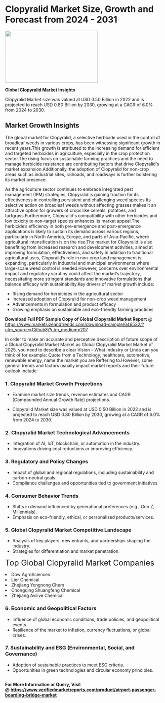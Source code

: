 <H1>Clopyralid Market Size, Growth and Forecast from 2024 - 2031</H1><img class="aligncenter size-medium wp-image-584254" src="https://thirdeyenews.in/wp-content/uploads/2024/09/Global-Market-Research-300x168.jpeg" alt="" width="300" height="168" /><p><strong>Global&nbsp;<a href="https://www.marketsizeandtrends.com/download-sample/646532/?utm_source=Github8j?utm_medium=207">Clopyralid Market</a> Insights</strong></p><p>Clopyralid Market size was valued at USD 0.50 Billion in 2022 and is projected to reach USD 0.80 Billion by 2030, growing at a CAGR of 6.0% from 2024 to 2030.</p><p><h2>Market Growth Insights</h2> <p>The global market for Clopyralid, a selective herbicide used in the control of broadleaf weeds in various crops, has been witnessing significant growth in recent years.This growth is attributed to the increasing demand for efficient and targeted herbicides in agriculture, especially in the crop protection sector.The rising focus on sustainable farming practices and the need to manage herbicide resistance are contributing factors that drive Clopyralid's market expansion.Additionally, the adoption of Clopyralid for non-crop areas such as industrial sites, railroads, and roadways is further bolstering its market presence.</p> <p>As the agriculture sector continues to embrace integrated pest management (IPM) strategies, Clopyralid is gaining traction for its effectiveness in controlling persistent and challenging weed species.Its selective action on broadleaf weeds without affecting grasses makes it an attractive option for growers of crops like cereals, potatoes, and turfgrass.Furthermore, Clopyralid's compatibility with other herbicides and low toxicity to non-target species enhances its market appeal.The herbicide’s efficiency in both pre-emergence and post-emergence applications is likely to sustain its demand across various regions, particularly in North America, Europe, and parts of Asia-Pacific, where agricultural intensification is on the rise.The market for Clopyralid is also benefiting from increased research and development activities, aimed at improving formulation, effectiveness, and safety.In addition to traditional agricultural uses, Clopyralid’s role in non-crop land management is expanding, particularly in industrial and municipal environments where large-scale weed control is needed.However, concerns over environmental impact and regulatory scrutiny could affect the market’s trajectory, necessitating more stringent standards and innovative formulations that balance efficacy with sustainability.Key drivers of market growth include: <ul> <li>Rising demand for herbicides in the agricultural sector</li> <li>Increased adoption of Clopyralid for non-crop weed management</li> <li>Advancements in formulation and product efficacy</li> <li>Growing emphasis on sustainable and eco-friendly farming practices</li> </ul> <p><span class=""><strong>Download Full PDF Sample Copy of Global Clopyralid Market Report</strong> @ <a href="https://www.marketsizeandtrends.com/download-sample/646532/?utm_source=Github8j?utm_medium=207" target="_blank">https://www.marketsizeandtrends.com/download-sample/646532/?utm_source=Github8j?utm_medium=207</a></span></p><p>In order to make an accurate and perceptive description of future scope of a Global&nbsp;Clopyralid Market Market as Global&nbsp;Clopyralid Market Market of 2025, you need to describe a clear Vision &ndash; What Industry or Linda can you think of for example: Quote from a Technology, healthcare, automotive, renewable energy, name the market you are Reffering to.However, some general trends and factors usually impact market reports and their future outlook include:</p><h3>1.&nbsp;<strong>Clopyralid Market Growth Projections</strong></h3><ul><li>Examine market size trends, revenue estimates and CAGR (Compounded Annual Growth Rate) projections.</li><li><p>Clopyralid Market size was valued at USD 0.50 Billion in 2022 and is projected to reach USD 0.80 Billion by 2030, growing at a CAGR of 6.0% from 2024 to 2030.</p></li></ul><h3>2.&nbsp;<strong>Clopyralid Market Technological Advancements</strong></h3><ul><li>Integration of AI, IoT, blockchain, or automation in the industry.</li><li>Innovations driving cost reductions or improving efficiency.</li></ul><h3>3.&nbsp;<strong>Regulatory and Policy Changes</strong></h3><ul><li>Impact of global and regional regulations, including sustainability and carbon-neutral goals.</li><li>Compliance challenges and opportunities tied to government initiatives.</li></ul><h3>4.&nbsp;<strong>Consumer Behavior Trends</strong></h3><ul><li>Shifts in demand influenced by generational preferences (e.g., Gen Z, Millennials).</li><li>Emphasis on eco-friendly, ethical, or personalized products/services.</li></ul><h3>5.&nbsp;<strong>Global Clopyralid Market Competitive Landscape</strong></h3><ul><li>Analysis of key players, new entrants, and partnerships shaping the industry.</li><li>Strategies for differentiation and market penetration.</li></ul><p data-pm-slice="1 1 []"><span style="color: inherit; font-family: inherit; font-size: 25px;">Top Global Clopyralid Market Companies</span></p><div class="" data-test-id=""><p><li>Dow AgroSciences</li><li> Lier Chemical</li><li> Zhejiang Yongnong Chem</li><li> Chongqing Shuangfeng Chemical</li><li> Zhejiang Avilive Chemical</li></p></div><h3>6.&nbsp;<strong>Economic and Geopolitical Factors</strong></h3><ul><li>Influence of global economic conditions, trade policies, and geopolitical events.</li><li>Resilience of the market to inflation, currency fluctuations, or global crises.</li></ul><h3>7.&nbsp;<strong>Sustainability and ESG (Environmental, Social, and Governance)</strong></h3><ul><li>Adoption of sustainable practices to meet ESG criteria.</li><li>Opportunities in green technologies and circular economy principles.</li></ul><h2><strong style="font-size: 14px;">For More Information or Query, Visit @&nbsp;</strong><a style="background-color: #ffffff; font-size: 14px;" href="https://www.marketsizeandtrends.com/report/clopyralid-market/" target="_blank">https://www.verifiedmarketreports.com/product/airport-passenger-boarding-bridge-market</a></h2>